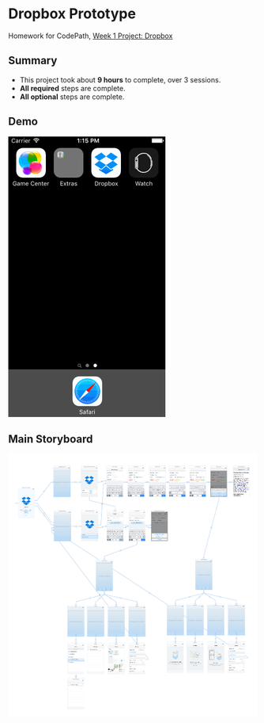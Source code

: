 # Dropbox Prototype

Homework for CodePath, [Week 1 Project: Dropbox](http://courses.codepath.com/courses/ios_for_designers/unit/1#!assignment)

## Summary
* This project took about **9 hours** to complete, over 3 sessions.
* **All required** steps are complete.
* **All optional** steps are complete.

## Demo
![Demo](./dropbox-demo.gif)

## Main Storyboard
![Main Storyboard](./main-storyboard.png)
